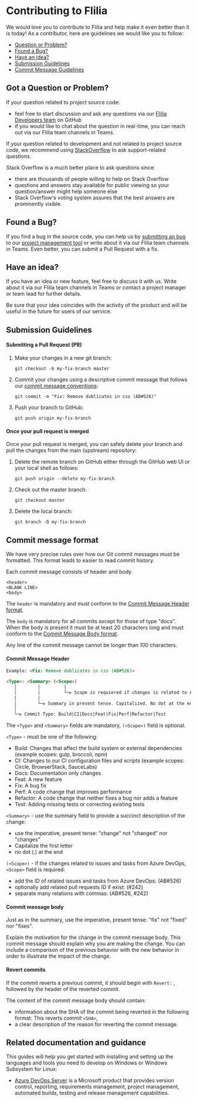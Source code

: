 # Contributing to Flilia
We would love you to contribute to Flilia and help make it even better than it is today! As a contributor, here are guidelines we would like you to follow:

- [Question or Problem?](#question)
- [Found a Bug?](#bug)
- [Have an idea?](#idea)
- [Submission Guidelines](#submit)
- [Commit Message Guidelines](#commit)

## Got a Question or Problem?
If your question related to project source code:
- feel free to start discussion and ask any questions via our [Flilia Developers team][developers-team] on GitHub
- if you would like to chat about the question in real-time, you can reach out via our Flilia team channels in Teams.

If your question related to development and not related to project source code, we recommend using [StackOverflow][stackoverflow] to ask support-related questions.

Stack Overflow is a much better place to ask questions since:
- there are thousands of people willing to help on Stack Overflow
- questions and answers stay available for public viewing so your question/answer might help someone else
- Stack Overflow's voting system assures that the best answers are prominently visible.

## <a name="bug"></a> Found a Bug?
If you find a bug in the source code, you can help us by [submitting an bug][azurebug] to our [project management tool][azureflilia] or write about it via our Flilia team channels in Teams. Even better, you can submit a Pull Request with a fix.

## <a name="idea"></a> Have an idea?
If you have an idea or new feature, feel free to discuss it with us. Write about it via our Flilia team channels in Teams or contact a project manager or team lead for further details.

Be sure that your idea coincides with the activity of the product and will be useful in the future for users of our service.

## <a name="submit"></a> Submission Guidelines

#### Submitting a Pull Request (PR)
1. Make your changes in a new git branch:
     ```shell
     git checkout -b my-fix-branch master
     ```
2. Commit your changes using a descriptive commit message that follows our [commit message conventions](#commit): 
     ```shell
     git commit -m "Fix: Remove dublicates in css (AB#526)"
     ```
3. Push your branch to GitHub:
     ```shell
     git push origin my-fix-branch
     ```

#### Once your pull request is merged
Once your pull request is merged, you can safely delete your branch and pull the changes from the main (upstream) repository:

1. Delete the remote branch on GitHub either through the GitHub web UI or your local shell as follows:
     ```shell
     git push origin --delete my-fix-branch
     ```
2. Check out the master branch:
     ```shell
     git checkout master
     ```
3. Delete the local branch:
     ```shell
     git branch -D my-fix-branch
     ```

## <a name="commit"></a> Commit message format
We have very precise rules over how our Git commit messages must be formatted. This format leads to easier to read commit history.

Each commit message consists of header and body.
```shell
<header>
<BLANK LINE>
<body>
```

The `header` is mandatory and must conform to the [Commit Message Header format](#commitMessageHeaderFormat).

The `body` is mandatory for all commits except for those of type "docs". When the body is present it must be at least 20 characters long and must conform to the [Commit Message Body format](#commitMessageBodyFormat).

Any line of the commit message cannot be longer than 100 characters.

#### <a name="commitMessageHeaderFormat"></a> Commit Message Header
```html
Example: <Fix: Remove dublicates in css (AB#526)>

<Type>: <Summary> (<Scope>)
   │        │         |
   │        |         └─⫸ Scope is requiered if changes is related to Azure DevOps issues and tasks: (AB#526)
   |        |
   │        └─⫸ Summary in present tense. Capitalized. No dot at the end.
   │
   └─⫸ Commit Type: Build|CI|Docs|Feat|Fix|Perf|Refactor|Test
```

The `<Type>` and `<Summary>` fields are mandatory, `(<Scope>)` field is optional.

`<Type>` - must be one of the following:
- Build: Changes that affect the build system or external dependencies (example scopes: gulp, broccoli, npm)
- CI: Changes to our CI configuration files and scripts (example scopes: Circle, BrowserStack, SauceLabs)
- Docs: Documentation only changes
- Feat: A new feature
- Fix: A bug fix
- Perf: A code change that improves performance
- Refactor: A code change that neither fixes a bug nor adds a feature
- Test: Adding missing tests or correcting existing tests

`<Summary>` - use the summary field to provide a succinct description of the change:
- use the imperative, present tense: "change" not "changed" nor "changes"
- Capitalize the first letter
- no dot (.) at the end

`(<Scope>)` - if the changes related to issues and tasks from Azure DevOps, `<Scope>` field is required:
- add the ID of related issues and tasks from Azure DevOps: (AB#526)
- optionally add related pull requests ID if exist: (#242)
- separate many relations with commas: (AB#526, #242)

#### <a name="commitMessageBodyFormat"></a> Commit message body
Just as in the summary, use the imperative, present tense: "fix" not "fixed" nor "fixes".

Explain the motivation for the change in the commit message body. This commit message should explain why you are making the change. You can include a comparison of the previous behavior with the new behavior in order to illustrate the impact of the change.

#### Revert commits
If the commit reverts a previous commit, it should begin with `Revert:` , followed by the header of the reverted commit.

The content of the commit message body should contain:

- information about the SHA of the commit being reverted in the following format: This reverts commit `<SHA>`,
- a clear description of the reason for reverting the commit message.

## <a name="guidance"></a> Related documentation and guidance
This guides will help you get started with installing and setting up the languages and tools you need to develop on Windows or Windows Subsystem for Linux:

- [Azure DevOps Server][azure] is a Microsoft product that provides version control, reporting, requirements management, project management, automated builds, testing and release management capabilities.

[developers-team]: https://github.com/orgs/flilia/teams/developers-team
[azure]: https://azure.microsoft.com/en-us/services/devops/
[stackoverflow]: http://stackoverflow.com/
[azurebug]: https://docs.microsoft.com/en-us/azure/devops/boards/backlogs/manage-bugs?view=azure-devops&tabs=new-web-form
[azureflilia]: https://dev.azure.com/flilia/Flilia
